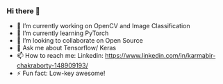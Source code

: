 ### Hi there 👋


- 🔭 I’m currently working on OpenCV and Image Classification
- 🌱 I’m currently learning PyTorch
- 👯 I’m looking to collaborate on Open Source
- 💬 Ask me about Tensorflow/ Keras
- 📫 How to reach me: Linkedin: https://www.linkedin.com/in/karmabir-chakraborty-148909193/
- ⚡ Fun fact: Low-key awesome!

